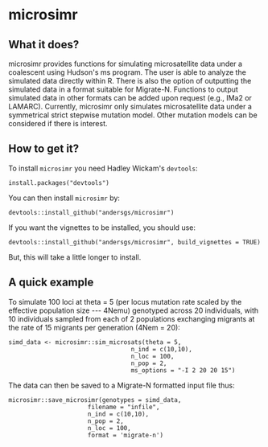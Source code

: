 # microsimr

## What it does?

microsimr provides functions for simulating microsatellite data under
a coalescent using Hudson's ms program. The user is able to analyze
the simulated data directly within R. There is also the option of
outputting the simulated data in a format suitable for Migrate-N.
Functions to output simulated data in other formats can be added
upon request (e.g., IMa2 or LAMARC). Currently, microsimr only
simulates microsatellite data under a symmetrical strict stepwise
mutation model. Other mutation models can be considered if there is
interest.

## How to get it?

To install `microsimr` you need Hadley Wickam's `devtools`:

    install.packages("devtools")
  
You can then install `microsimr` by:

    devtools::install_github("andersgs/microsimr")

If you want the vignettes to be installed, you should use:

    devtools::install_github("andersgs/microsimr", build_vignettes = TRUE)
  
But, this will take a little longer to install.

## A quick example

To simulate 100 loci at theta = 5 (per locus mutation rate scaled by the 
effective population size --- 4Nemu) genotyped across 20 individuals, with
10 individuals sampled from each of 2 populations exchanging migrants at the
rate of 15 migrants per generation (4Nem = 20):

    simd_data <- microsimr::sim_microsats(theta = 5,
                                      n_ind = c(10,10),
                                      n_loc = 100,
                                      n_pop = 2,
                                      ms_options = "-I 2 20 20 15")
                                      
The data can then be saved to a Migrate-N formatted input file thus:

    microsimr::save_microsimr(genotypes = simd_data,
                          filename = "infile",
                          n_ind = c(10,10),
                          n_pop = 2,
                          n_loc = 100,
                          format = 'migrate-n')
